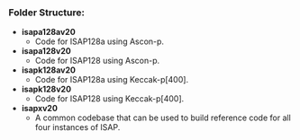 ### Folder Structure:

* **isapa128av20**
  * Code for ISAP128a using Ascon-p.
* **isapa128v20**
  * Code for ISAP128 using Ascon-p.
* **isapk128av20**
  * Code for ISAP128a using Keccak-p[400].
* **isapk128v20**
  * Code for ISAP128 using Keccak-p[400].
* **isapxv20**
  * A common codebase that can be used to build reference code for all four instances of ISAP.

